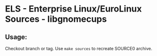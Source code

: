 # ELS - Enterprise Linux/EuroLinux Sources - libgnomecups
 
## Usage:
  Checkout branch or tag. Use `make sources` to recreate  SOURCE0 archive.
